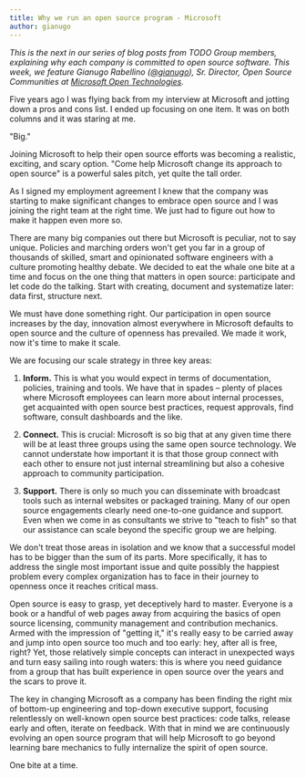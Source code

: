 ```yaml
---
title: Why we run an open source program - Microsoft
author: gianugo
---
```


_This is the next in our series of blog posts from TODO Group members, explaining why each company is committed to open source software. This week, we feature Gianugo Rabellino ([@gianugo](https://twitter.com/gianugo)), Sr. Director, Open Source Communities at [Microsoft Open Technologies](https://github.com/msopentech)._

Five years ago I was flying back from my interview at Microsoft and jotting down a pros and cons list. I ended up focusing on one item. It was on both columns and it was staring at me.

"Big."

Joining Microsoft to help their open source efforts was becoming a realistic, exciting, and scary option. "Come help Microsoft change its approach to open source" is a powerful sales pitch, yet quite the tall order.

As I signed my employment agreement I knew that the company was starting to make significant changes to embrace open source and I was joining the right team at the right time. We just had to figure out how to make it happen even more so.

There are many big companies out there but Microsoft is peculiar, not to say unique. Policies and marching orders won't get you far in a group of thousands of skilled, smart and opinionated software engineers with a culture promoting healthy debate. We decided to eat the whale one bite at a time and focus on the one thing that matters in open source: participate and let code do the talking. Start with creating, document and systematize later: data first, structure next.

We must have done something right. Our participation in open source increases by the day, innovation almost everywhere in Microsoft defaults to open source and the culture of openness has prevailed. We made it work, now it's time to make it scale.

We are focusing our scale strategy in three key areas:

1. **Inform.** This is what you would expect in terms of documentation, policies, training and tools. We have that in spades – plenty of places where Microsoft employees can learn more about internal processes, get acquainted with open source best practices, request approvals, find software, consult dashboards and the like.

2. **Connect.** This is crucial: Microsoft is so big that at any given time there will be at least three groups using the same open source technology. We cannot understate how important it is that those group connect with each other to ensure not just internal streamlining but also a cohesive approach to community participation.

3. **Support.** There is only so much you can disseminate with broadcast tools such as internal websites or packaged training. Many of our open source engagements clearly need one-to-one guidance and support. Even when we come in as consultants we strive to "teach to fish" so that our assistance can scale beyond the specific group we are helping.

We don't treat those areas in isolation and we know that a successful model has to be bigger than the sum of its parts. More specifically, it has to address the single most important issue and quite possibly the happiest problem every complex organization has to face in their journey to openness once it reaches critical mass.

Open source is easy to grasp, yet deceptively hard to master. Everyone is a book or a handful of web pages away from acquiring the basics of open source licensing, community management and contribution mechanics. Armed with the impression of "getting it," it's really easy to be carried away and jump into open source too much and too early: hey, after all is free, right? Yet, those relatively simple concepts can interact in unexpected ways and turn easy sailing into rough waters: this is where you need guidance from a group that has built experience in open source over the years and the scars to prove it.

The key in changing Microsoft as a company has been finding the right mix of bottom-up engineering and top-down executive support, focusing relentlessly on well-known open source best practices: code talks, release early and often, iterate on feedback. With that in mind we are continuously evolving an open source program that will help Microsoft to go beyond learning bare mechanics to fully internalize the spirit of open source.

One bite at a time.
